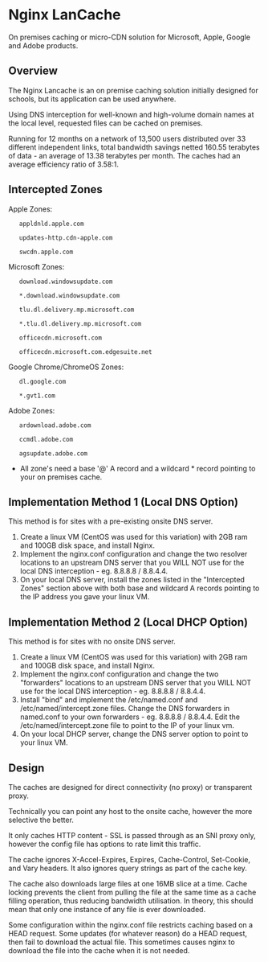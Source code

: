 # Nginx LanCache

On premises caching or micro-CDN solution for Microsoft, Apple, Google and Adobe products.

## Overview

The Nginx Lancache is an on premise caching solution initially designed for schools, but its application can be used anywhere.

Using DNS interception for well-known and high-volume domain names at the local level, requested files can be cached on premises.

Running for 12 months on a network of 13,500 users distributed over 33 different independent links, total bandwidth savings netted 160.55 terabytes of data - an average of 13.38 terabytes per month. The caches had an average efficiency ratio of 3.58:1.

## Intercepted Zones

Apple Zones:

       appldnld.apple.com
       
       updates-http.cdn-apple.com
	   
	   swcdn.apple.com

Microsoft Zones:

       download.windowsupdate.com
       
       *.download.windowsupdate.com
       
       tlu.dl.delivery.mp.microsoft.com
       
       *.tlu.dl.delivery.mp.microsoft.com
       
       officecdn.microsoft.com
       
       officecdn.microsoft.com.edgesuite.net

Google Chrome/ChromeOS Zones:

       dl.google.com
       
       *.gvt1.com

Adobe Zones:

       ardownload.adobe.com
       
       ccmdl.adobe.com
       
       agsupdate.adobe.com
	   

* All zone's need a base '@' A record and a wildcard * record pointing to your on premises cache.

## Implementation Method 1 (Local DNS Option)

This method is for sites with a pre-existing onsite DNS server.

1. Create a linux VM (CentOS was used for this variation) with 2GB ram and 100GB disk space, and install Nginx.
2. Implement the nginx.conf configuration and change the two resolver locations to an upstream DNS server that you WILL NOT use
   for the local DNS interception - eg. 8.8.8.8 / 8.8.4.4.
3. On your local DNS server, install the zones listed in the "Intercepted Zones" section above with both base and wildcard A records pointing to the IP address you gave your linux VM.

## Implementation Method 2 (Local DHCP Option)

This method is for sites with no onsite DNS server.

1. Create a linux VM (CentOS was used for this variation) with 2GB ram and 100GB disk space, and install Nginx.
2. Implement the nginx.conf configuration and change the two "forwarders" locations to an upstream DNS server that you WILL NOT use
   for the local DNS interception - eg. 8.8.8.8 / 8.8.4.4.
3. Install "bind" and implement the /etc/named.conf and /etc/named/intercept.zone files. Change the DNS forwarders in named.conf to
   your own forwarders - eg. 8.8.8.8 / 8.8.4.4. Edit the /etc/named/intercept.zone file to point to the IP of your linux vm.
4. On your local DHCP server, change the DNS server option to point to your linux VM.

## Design

The caches are designed for direct connectivity (no proxy) or transparent proxy.

Technically you can point any host to the onsite cache, however the more selective the better.

It only caches HTTP content - SSL is passed through as an SNI proxy only, however the config file has options to rate limit this traffic.

The cache ignores X-Accel-Expires, Expires, Cache-Control, Set-Cookie, and Vary headers. It also ignores query strings as part of
the cache key.

The cache also downloads large files at one 16MB slice at a time. Cache locking prevents the client from pulling the file at the same
time as a cache filling operation, thus reducing bandwidth utilisation. In theory, this should mean that only one instance of any file
is ever downloaded.

Some configuration within the nginx.conf file restricts caching based on a HEAD request. Some updates (for whatever reason) do a HEAD request, then fail to download the actual file. This sometimes causes nginx to download the file into the cache when it is not needed.